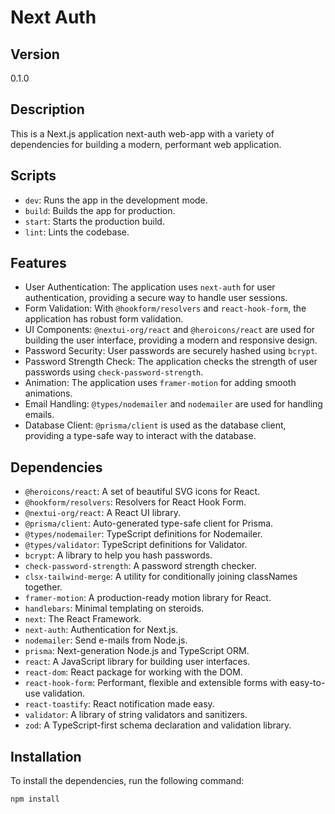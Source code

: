 # Next Auth

## Version

0.1.0

## Description

This is a Next.js application next-auth web-app with a variety of dependencies for building a modern, performant web application.

## Scripts

- `dev`: Runs the app in the development mode.
- `build`: Builds the app for production.
- `start`: Starts the production build.
- `lint`: Lints the codebase.

## Features

- User Authentication: The application uses `next-auth` for user authentication, providing a secure way to handle user sessions.
- Form Validation: With `@hookform/resolvers` and `react-hook-form`, the application has robust form validation.
- UI Components: `@nextui-org/react` and `@heroicons/react` are used for building the user interface, providing a modern and responsive design.
- Password Security: User passwords are securely hashed using `bcrypt`.
- Password Strength Check: The application checks the strength of user passwords using `check-password-strength`.
- Animation: The application uses `framer-motion` for adding smooth animations.
- Email Handling: `@types/nodemailer` and `nodemailer` are used for handling emails.
- Database Client: `@prisma/client` is used as the database client, providing a type-safe way to interact with the database.

## Dependencies

- `@heroicons/react`: A set of beautiful SVG icons for React.
- `@hookform/resolvers`: Resolvers for React Hook Form.
- `@nextui-org/react`: A React UI library.
- `@prisma/client`: Auto-generated type-safe client for Prisma.
- `@types/nodemailer`: TypeScript definitions for Nodemailer.
- `@types/validator`: TypeScript definitions for Validator.
- `bcrypt`: A library to help you hash passwords.
- `check-password-strength`: A password strength checker.
- `clsx-tailwind-merge`: A utility for conditionally joining classNames together.
- `framer-motion`: A production-ready motion library for React.
- `handlebars`: Minimal templating on steroids.
- `next`: The React Framework.
- `next-auth`: Authentication for Next.js.
- `nodemailer`: Send e-mails from Node.js.
- `prisma`: Next-generation Node.js and TypeScript ORM.
- `react`: A JavaScript library for building user interfaces.
- `react-dom`: React package for working with the DOM.
- `react-hook-form`: Performant, flexible and extensible forms with easy-to-use validation.
- `react-toastify`: React notification made easy.
- `validator`: A library of string validators and sanitizers.
- `zod`: A TypeScript-first schema declaration and validation library.

## Installation

To install the dependencies, run the following command:

```bash
npm install
```
